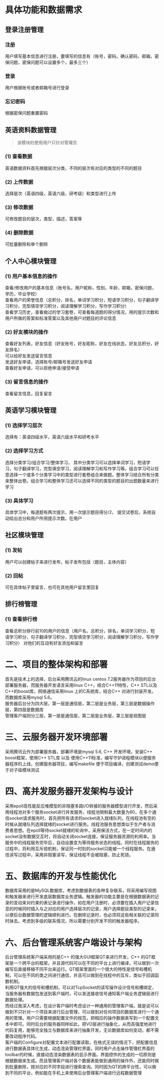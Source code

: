 ﻿<h1>具体功能和数据需求</h1>
<h2>登录注册管理</h2>
<h3>注册</h3>
用户填写基本信息进行注册，要填写的信息有（账号，密码，确认密码，邮箱，密保问题，密保问题可以设置多个，最多三个）
<h3>登录</h3>
用户根据账号或者邮箱号进行登录
<h3>忘记密码</h3>
根据密保问题重置密码

<h2>英语资料数据管理</h2>
<blockquote>该模块的使用用户只针对管理员</blockquote>
<h3>(1) 查看数据</h3>
英语数据资料首先根据层次分类，不同的层次有对应的类型的不同的题目
<h3>(2) 上传数据</h3>
选择层次（英语四级，英语六级，研考级）和类型进行上传
<h3>(3) 修改数据</h3>
可修改题目的层次，类型，描述，答案等
<h3>(4) 删除数据</h3>
可批量删除和单个删除
	
<h2>个人中心模块管理</h2>
<h3>(1) 用户基本信息的操作</h3>
查看/修改用户的基本信息（账号名，用户昵称，性别，年龄，邮箱，密保问题，学历，毕业学校）<br />
查看用户的荣誉信息（总积分，排名，单词学习积分，短语学习积分，句子翻译学习积分，完型填空学习积分，阅读理解学习积分，写作学习积分）<br />
查看学习历史，查看做过的学习套卷，可查看每道题的得分情况，用的提示次数和用户所做的答案和标准答案以及其他用户对题目的评论信息 <br />
<h3>(2) 好友模块的操作</h3>
查看好友列表，好友信息（好友账号，好友昵称，好友在线状态，好友总积分，好友排名）<br />
可以给好友发送留言信息 <br />
发送好友申请，选择账号/邮箱号发送好友申请 <br />
查看好友申请，可以拒绝申请/接受申请 <br />
<h3>(3) 留言信息的操作</h3>
查看留言信息，回复留言

<h2>英语学习模块管理</h2>
<h3>(1) 选择学习层次</h3>
选择有：英语四级水平，英语六级水平和研考水平
<h3>(2) 选择学习方式</h3>
选择分类学习/组合学习/整体学习， 其中分类学习可以选择单词学习，短语学习，句子翻译学习，完型填空学习，阅读理解学习和写作学习等。组合学习可以任意选择一个或多个分类学习中的类型进行套卷组合来做题。整体学习结合所有分类来整体出卷。组合学习和整体学习还可以选择不同的类型的题目的出题数量来进行学习
<h3>(3) 具体学习</h3>
具体学习中，每道题有两次提示，用一次提示题目得分/2， 提交试卷后，系统自动给出总分和用户所用提示次数。在用户
	
<h2>社区模块管理</h2>
<h3>(1) 发帖</h3>
用户可以创建帖子来进行发布，帖子发布包括（题目，主体内容）
<h3>(2) 回帖</h3>
可在具体帖子里留言，也可在其他用户留言里回复
	
<h2>排行榜管理</h2>
<h3>(1) 查看排行榜</h3>
查看总积分排行前10的用户的信息（用户名，总积分，排名，单词学习积分，短语学习积分，句子翻译学习积分，完型填空学习积分，阅读理解学习积分，写作学习积分） 对他们的互动有好友添加和留言

<h1>二、项目的整体架构和部署</h1>
首先是技术上的选择，后台采用腾讯云的linux centos 7.2服务器作为项目的后台部署服务器，而服务器开发语言采用linux C++，结合C++11特性，C++ STL以及 C++的boost库，网络通信采用linux 上的C系统库，结合C++ 对进行封装开发。而数据库采用mysql 5.6。<br />
服务器后台分为四大层，第一层是通信层，第二层是业务层，第三层是数据操作层，第四层是数据库<br />
管理客户端则分三层，第一层是通信层，第二层是业务层，第三层是视图层<br />

<h1>三、云服务器开发环境部署</h1>
采用腾讯云作为部署服务器，部署环境是mysql 5.6, C++ 开发环境，安装C++ boost框架，使用C++ STL库 以及 使用C++11标准，编写守护进程模块以便服务器程序的上线，创建服务器项目，编写makefile 便于项目编译，创建测试demo便于对子级模块测试

<h1>四、高并发服务器开发架构与设计</h1>
采用epoll高性能反应堆模型的非阻塞多路I/O转接的服务器模型进行开发，然后采用线程池对多个服务socket进行并发服务，线程池限制最大数量为60，在多个通信socket请求服务时，首先把所有请求的socket进入就绪队列，在线程池有空的时候从就绪队列选择就绪的socket进行服务。线程池服务思想类似于生产者与消费者思想。在epoll等待socket就绪的轮询中，采用保活方式，在一定时间内的socket没有数据交互时，将自动关闭socket连接，保证服务器资源的利用率。当服务中的线程服务完毕后，自动设置变为等待服务状态的线程。同时在线程服务的过程中，将利用互斥锁机制，保证同一时刻的socket只能被一个线程服务。在通信读写过程中，采用非阻塞读写，保证线程不会被阻塞，防止死锁。

<h1>五、数据库的开发与性能优化</h1>
数据库采用的是MySQL数据库，考虑到数据表的各种复杂联系，将采用编写视图和触发器来进行开发底层数据库业务逻辑。触发器的功能主要是在根据数据表的记录的变动来对约束的表记录进行操作，如在用户注册时，必须要在插入用户记录信息的时候同时插入与之对应的用户选择层次的记录，用户选择题目类型的记录来，以便后台数据管理的逻辑顺利进行。在删除记录时，也必须将这些相关联的记录同时抹去。考虑到多级的联系情况，所以需要分别开发不同的触发器程序。

<h1>六、后台管理系统客户端设计与架构</h1>
后台管理系统客户端采用的是C++ 的强大GUI框架QT来进行开发，C++ 的QT框架是一个跨平台的框架，并且源代码可以在不同的平台上进行编译，可以做到一次编写后直接移植不同平台来运行。QT框架里面的一个很大的特性是信号和槽机制，可以在不同的类之间进行通信，并且可以做到在线程中的互斥，类似于回调函数机制。<br />
利用QT强大的信号和槽机制，可以对TcpSocket的读写操作设计信号和槽绑定，当服务器有数据包发送到客户端时，可以发送接收信号通知客户端业务逻辑层进行数据处理。<br />
而经过我深入考虑，在设计客户端时考虑设计一种通用的管理客户端，就是说可以做到不只针对一个项目来进行后台管理，可以做到对任何项目的数据库进行一个通用的管理。用户只需要根据配置文件的规范，把相应的操作数据表写到一个配置文本中即可。同时后台的服务器同样如此，把VO层进行抽象化，从而高强度地进行代码复用，能够完全独立与数据库来进行抽象开发，无论数据库如何变动，都不需要改动程序代码。<br />
客户端的Configure对配置文本进行配置读取，在格式无误的情况下，把配置信息进行数据表具体化生成，动态渲染管理栏界面，同时用户点击操作管理栏界面的toolbar的时候，直接动态渲染数据表的显示界面。界面控件的生成的一切原则是根据数据来生成。而且管理客户端对各个数据表能做到通用的操作外，还能同时做到批量删除，按对应的不同字段进行搜索查询。同时因为QT的跨平台性，可以做到不同的平台，例如能在手机上来使用后台管理客户端进行远程数据管理<br />
